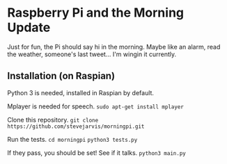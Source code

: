 Raspberry Pi and the Morning Update
===================================

Just for fun, the Pi should say hi in the morning. Maybe like an alarm,
read the weather, someone's last tweet... I'm wingin it currently.

Installation (on Raspian)
-------------------------

Python 3 is needed, installed in Raspian by default.

Mplayer is needed for speech.
`sudo apt-get install mplayer`

Clone this repository.
`git clone https://github.com/stevejarvis/morningpi.git`

Run the tests.
`cd morningpi`
`python3 tests.py`

If they pass, you should be set! See if it talks.
`python3 main.py`
